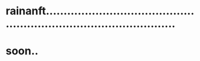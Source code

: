 # rainanft..........................................................................................
# soon..
